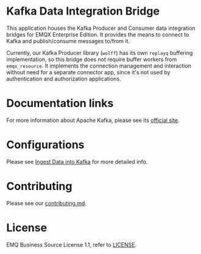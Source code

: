 # Kafka Data Integration Bridge

This application houses the Kafka Producer and Consumer data
integration bridges for EMQX Enterprise Edition.  It provides the
means to connect to Kafka and publish/consume messages to/from it.

Currently, our Kafka Producer library (`wolff`) has its own `replayq`
buffering implementation, so this bridge does not require buffer
workers from `emqx_resource`.  It implements the connection management
and interaction without need for a separate connector app, since it's
not used by authentication and authorization applications.

# Documentation links

For more information about Apache Kafka, please see its [official site](https://kafka.apache.org/).

# Configurations

Please see [Ingest Data into Kafka](https://www.emqx.io/docs/en/v5.0/data-integration/data-bridge-kafka.html) for more detailed info.

# Contributing

Please see our [contributing.md](../../CONTRIBUTING.md).

# License

EMQ Business Source License 1.1, refer to [LICENSE](BSL.txt).
